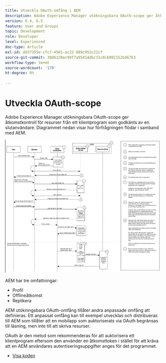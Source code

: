 ```yaml
---
title: Utveckla OAuth-omfång i AEM
description: Adobe Experience Manager utökningsbara OAuth-scope ger åtkomstkontroll för resurser från ett klientprogram som är auktoriserat av en slutanvändare. Diagrammet nedan visar hur förfrågningen flödar i samband med AEM.
version: 6.4, 6.5
feature: User and Groups
topic: Development
role: Developer
level: Experienced
doc-type: Article
exl-id: dd37355e-cfc7-4581-ac22-d89c951c22cf
source-git-commit: 30d6120ec99f7a95414dbc31c0cb002152bd6763
workflow-type: tm+mt
source-wordcount: '179'
ht-degree: 0%

---
```


# Utveckla OAuth-scope

Adobe Experience Manager utökningsbara OAuth-scope ger åtkomstkontroll för resurser från ett klientprogram som godkänts av en slutanvändare. Diagrammet nedan visar hur förfrågningen flödar i samband med AEM.

![Oauth-omfångsflöde](./assets/oauth-code-sample-develop/oauth-scopes-flow.png)

AEM har tre omfattningar:

* Profil
* Offlineåtkomst
* Replikera

AEM utökningsbara OAuth-omfång tillåter andra anpassade omfång att definieras. Ett anpassat omfång kan till exempel utvecklas och distribueras till AEM som tillåter att en mobilapp som auktoriserats via OAuth begränsas till läsning, men inte till att skriva resurser.

OAuth är den metod som rekommenderas för att auktorisera ett klientprogram eftersom den använder en åtkomsttoken i stället för att kräva att en AEM användares autentiseringsuppgifter anges för det programmet.

* [Visa koden](https://github.com/Adobe-Consulting-Services/acs-aem-samples/blob/legacy/bundle/src/main/java/com/adobe/acs/samples/authentication/oauth/impl/SampleScopeWithPrivileges.java)
